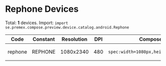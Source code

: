 # Rephone Devices

Total: **1** devices. Import: `import se.premex.compose.preview.device.catalog.android.Rephone`

| Code | Constant | Resolution | DPI | Compose Spec | Preview Usage |
|------|----------|------------|-----|-------------|---------------|
| rephone | REPHONE | 1080x2340 | 480 | `spec:width=1080px,height=2340px,dpi=480` | `@Preview(device = Rephone.REPHONE)` |

<!-- Generated automatically. Do not edit manually. -->
